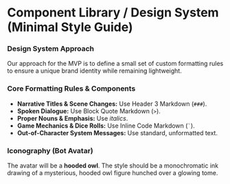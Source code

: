 # Component Library / Design System (Minimal Style Guide)

### Design System Approach

Our approach for the MVP is to define a small set of custom formatting rules to ensure a unique brand identity while remaining lightweight.

### Core Formatting Rules & Components

  * **Narrative Titles & Scene Changes:** Use Header 3 Markdown (`###`).
  * **Spoken Dialogue:** Use Block Quote Markdown (`>`).
  * **Proper Nouns & Emphasis:** Use *italics*.
  * **Game Mechanics & Dice Rolls:** Use Inline Code Markdown (`` ` ``).
  * **Out-of-Character System Messages:** Use standard, unformatted text.

### Iconography (Bot Avatar)

The avatar will be a **hooded owl**. The style should be a monochromatic ink drawing of a mysterious, hooded owl figure hunched over a glowing tome.
